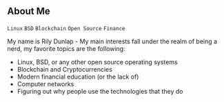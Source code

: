## About Me
`Linux` `BSD` `Blockchain` `Open Source` `Finance`

My name is Rily Dunlap - My main interests fall under the realm of being a nerd, my favorite topics are the following:
- Linux, BSD, or any other open source operating systems
- Blockchain and Cryptocurrencies
- Modern financial education (or the lack of)
- Computer networks
- Figuring out why people use the technologies that they do
